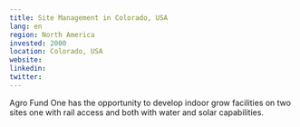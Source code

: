 ```yaml
---
title: Site Management in Colorado, USA
lang: en
region: North America
invested: 2000
location: Colorado, USA
website:
linkedin:
twitter:
---
```


Agro Fund One has the opportunity to develop indoor grow facilities on two sites one with rail access and both with water and solar capabilities.
